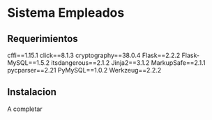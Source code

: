 # Sistema Empleados

## Requerimientos
cffi==1.15.1
click==8.1.3
cryptography==38.0.4
Flask==2.2.2
Flask-MySQL==1.5.2
itsdangerous==2.1.2
Jinja2==3.1.2
MarkupSafe==2.1.1
pycparser==2.21
PyMySQL==1.0.2
Werkzeug==2.2.2


## Instalacion
A completar
